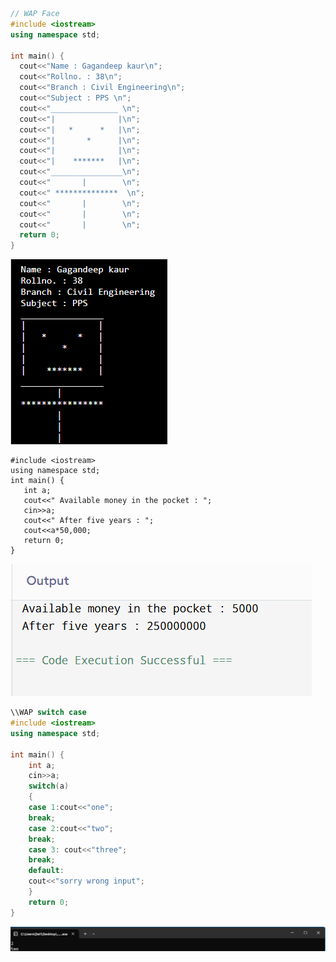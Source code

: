 ```c++
// WAP Face 
#include <iostream>
using namespace std;

int main() {
  cout<<"Name : Gagandeep kaur\n";
  cout<<"Rollno. : 38\n";
  cout<<"Branch : Civil Engineering\n";
  cout<<"Subject : PPS \n";
  cout<<"_______________ \n";
  cout<<"|              |\n";
  cout<<"|   *      *   |\n";
  cout<<"|       *      |\n";
  cout<<"|              |\n";
  cout<<"|    *******   |\n";
  cout<<"________________\n";
  cout<<"       |        \n";
  cout<<" **************  \n";
  cout<<"       |        \n";
  cout<<"       |        \n";
  cout<<"       |        \n";
  return 0;
}
```
![img alt](https://github.com/gaganbraich01/PPS_CEA_Dec2025/blob/main/kaur.png) 


```username
#include <iostream>
using namespace std;
int main() {
   int a;
   cout<<" Available money in the pocket : ";
   cin>>a;
   cout<<" After five years : ";
   cout<<a*50,000;
   return 0;
}
```
![img alt](https://github.com/gaganbraich01/PPS_CEA_Dec2025/blob/main/code%20run%20username.png)




```C++
\\WAP switch case
#include <iostream>
using namespace std;

int main() {
    int a;
    cin>>a;
    switch(a)
    {
    case 1:cout<<"one";
    break;
    case 2:cout<<"two";
    break;
    case 3: cout<<"three";
    break;   
    default:
    cout<<"sorry wrong input";
    }
    return 0;
}
```
![img alt](https://github.com/gaganbraich01/PPS_CEA_Dec2025/blob/main/switch%20case.png)
